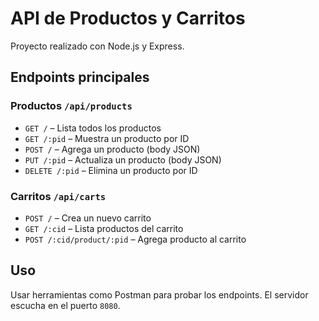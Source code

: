 # API de Productos y Carritos

Proyecto realizado con Node.js y Express.

## Endpoints principales

### Productos `/api/products`
- `GET /` – Lista todos los productos
- `GET /:pid` – Muestra un producto por ID
- `POST /` – Agrega un producto (body JSON)
- `PUT /:pid` – Actualiza un producto (body JSON)
- `DELETE /:pid` – Elimina un producto por ID

### Carritos `/api/carts`
- `POST /` – Crea un nuevo carrito
- `GET /:cid` – Lista productos del carrito
- `POST /:cid/product/:pid` – Agrega producto al carrito

## Uso
Usar herramientas como Postman para probar los endpoints. El servidor escucha en el puerto `8080`.


